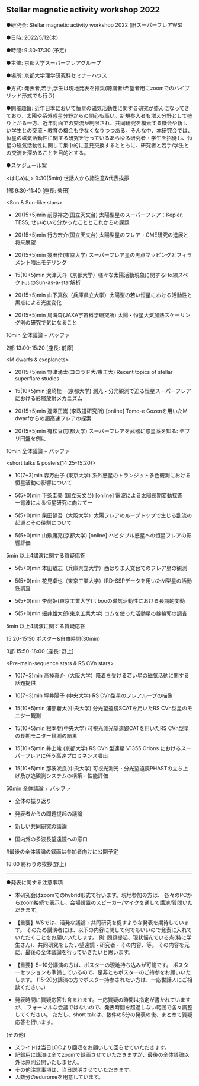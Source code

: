 ## Stellar magnetic activity workshop 2022

●研究会: Stellar magnetic activity workshop 2022 (旧スーパーフレアWS)

●日時: 2022/5/12(木) 

●時間: 9:30-17:30 (予定)

●主催: 京都大学スーパーフレアグループ

●場所: 京都大学理学研究科セミナーハウス 

●方式: 発表者,若手,学生は現地発表を推奨(聴講者/希望者用にzoomでのハイブリッド形式でも行う)

●開催趣旨: 近年日本において恒星の磁気活動性に関する研究が盛んになってきており、太陽や系外惑星分野からの関心も高い。新規参入者も増え分野として盛り上がる一方、近年対面での交流が制限され、共同研究を模索する機会や新しい学生との交流・教育の機会も少なくなりつつある。そんな中、本研究会では、恒星の磁気活動性に関する研究を行っているあらゆる研究者・学生を招待し、恒星の磁気活動性に関して集中的に意見交換するとともに、研究者と若手/学生との交流を深めることを目的とする。

●スケジュール案

<はじめに>
9:30(5min) 世話人から諸注意&代表挨拶


1部 9:30-11:40 [座長: 柴田]

<Sun & Sun-like stars>

- 20(15+5)min 前原裕之(国立天文台) 太陽型星のスーパーフレア：Kepler, TESS, せいめいで分かったこととこれからの課題

- 20(15+5)min 行方宏介(国立天文台) 太陽型星のフレア・CME研究の進展と将来展望

- 20(15+5)min 幾田佳(東京大学) スーパーフレア星の黒点マッピングとフィラメント噴出モデリング

- 15(10+5)min 大津天斗（京都大学）様々な太陽活動現象に関するHα線スペクトルのSun-as-a-star解析

- 20(15+5)min 山下真依（兵庫県立大学）太陽型の若い恒星における活動性と黒点による光度変化

- 20(15+5)min 鳥海森(JAXA宇宙科学研究所) 太陽・恒星大気加熱スケーリング則の研究で気になること

10min 全体議論 + バッファ



2部 13:00-15:20 [座長: 前原]

<M dwarfs & exoplanets>

- 20(15+5)min 野津湧太(コロラド大/東工大) Recent topics of stellar superflare studies

- 15(10+5)min 浪崎桂一(京都大学) 測光・分光観測で迫る恒星スーパーフレアにおける彩層放射メカニズム

- 20(15+5)min 逢澤正嵩 (李政道研究所) [online] Tomo-e Gozenを用いたM dwarfからの超高速フレアの探索

- 20(15+5)min 有松亘(京都大学) スーパーフレアを武器に惑星系を知る: デブリ円盤を例に

10min 全体議論 + バッファ

<short talks & posters(14:25-15:20)>

- 10(7+3)min 森万由子 (東京大学) 系外惑星のトランジット多色観測における恒星活動の影響について

- 5(5+0)min 下条圭美 (国立天文台) [online] 電波による太陽長期変動探査　ー電波による恒星研究に向けてー

- 5(5+0)min 柴田健吾（大阪大学）太陽フレアのループトップで生じる乱流の起源とその役割について

- 5(5+0)min 山敷庸亮(京都大学) [online] ハビタブル惑星への恒星フレアの影響評価

5min 以上4講演に関する質疑応答

- 5(5+0)min 本田敏志（兵庫県立大学）西はりま天文台でのフレア星の観測

- 5(5+0)min 花見卓也（東京工業大学）IRD-SSPデータを用いたM型星の活動性調査

- 5(5+0)min 李尚姫(東京工業大学) τ booの磁気活動性における長期的変動

- 5(5+0)min 細井雄大郎(東京工業大学) コムを使った活動星の線輪郭の調査

5min 以上4講演に関する質疑応答




15:20-15:50 ポスター&自由時間(30min)




3部 15:50-18:00 [座長: 野上]

<Pre-main-sequence stars & RS CVn stars>

- 10(7+3)min 高棹真介（大阪大学）降着を受ける若い星の磁気活動に関する話題提供

- 10(7+3)min 坪井陽子 (中央大学) RS CVn型星のフレアループの描像

- 15(10+5)min 浦部蒼太(中央大学) 分光望遠鏡SCATを用いたRS CVn型星のモニター観測

- 15(10+5)min 根本登(中央大学) 可視光測光望遠鏡CATを用いたRS CVn型星の長期モニター観測の結果

- 15(10+5)min 井上峻 (京都大学) RS CVn 型連星 V1355 Orions におけるスーパーフレアに伴う高速プロミネンス噴出

- 15(10+5)min 那波咲良(中央大学) 可視光測光・分光望遠鏡PHASTの立ち上げ及び追観測システムの構築・性能評価

50min 全体議論 + バッファ

- 全体の振り返り

- 発表者からの問題提起の議論

- 新しい共同研究の議論

- 国内外の多波長望遠鏡への窓口

#最後の全体議論の録画は参加者向けに公開予定

18:00 終わりの挨拶(野上)



******************************************
●発表に関する注意事項
- 本研究会はzoomでのhybrid形式で行います。現地参加の方は、
各々のPCからzoom接続で表示し、会場設置のスピーカー/マイクを通して講演/質問いただきます。

- 【重要】WSでは、活発な議論・共同研究を促すような発表を期待しています。
そのため講演者には、以下の内容に関して何でもいいので発表に入れていただくことをお願いいたします。
例: 問題提起、現状悩んでいる点(特に学生さん)、共同研究をしたい望遠鏡・研究者・その内容、等。
その内容を元に、最後の全体議論を行っていきたいと思います。

- 【重要】5~10分講演の方は、ポスターの現地持ち込みが可能です。
ポスターセッションも準備しているので、是非ともポスターのご持参をお願いいたします。
(15-20分講演の方でポスター持参されたい方は、一応世話人にご相談ください。)

- 発表時間に質疑応答も含まれます。一応質疑の時間は指定が書かれていますが、
フォーマルな会議ではないので、発表時間を超過しない範囲で各々調整してください。
ただし、short talkは、数件の5分の発表の後、まとめて質疑応答を行います。

(その他)
- スライドは当日LOCより回収をお願いして回らせていただきます。
- 記録用に講演は全てzoomで録画させていただきますが、最後の全体議論以外は原則公開いたしません。
- その他注意事項は、当日説明させていただきます。
- 人数分のeduromeを用意しています。

